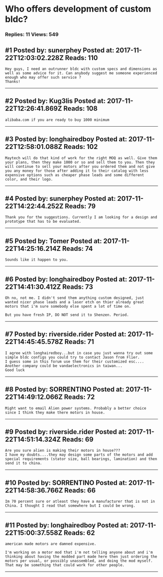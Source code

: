 # Who offers development of custom bldc?

### Replies: 11 Views: 549

## \#1 Posted by: sunerphey Posted at: 2017-11-22T12:03:02.228Z Reads: 110

```
Hey guys, I need an outrunner bldc with custom specs and dimensions as well as some advice for it. Can anybody suggest me someone experienced enough who may offer such service ?
Thanks!
```

---
## \#2 Posted by: Kug3lis Posted at: 2017-11-22T12:26:41.869Z Reads: 108

```
alibaba.com if you are ready to buy 1000 minimum
```

---
## \#3 Posted by: longhairedboy Posted at: 2017-11-22T12:58:01.088Z Reads: 102

```
Maytech will do that kind of work for the right MOQ as well. Give them your plans, then they make 1000 or so and sell them to you. Then they will continue to sell your motors after you ordered them and not give you any money for those after adding it to their catalog with less expensive options such as cheaper phase leads and some different color, and their logo.
```

---
## \#4 Posted by: sunerphey Posted at: 2017-11-22T14:22:44.252Z Reads: 79

```
Thank you for the suggestions. Currently I am looking for a design and prototype that has to be evaluated.
```

---
## \#5 Posted by: Tomer Posted at: 2017-11-22T14:25:16.214Z Reads: 74

```
Sounds like it happen to you.
```

---
## \#6 Posted by: longhairedboy Posted at: 2017-11-22T14:41:30.412Z Reads: 73

```
Oh no, not me. I didn't send them anything custom designed, just wanted nicer phase leads and a laser etch on thier already great motors that i'm sure somebody else spent a lot of time on. 

But you have fresh IP, DO NOT send it to Shenzen. Period.
```

---
## \#7 Posted by: riverside.rider Posted at: 2017-11-22T14:45:45.578Z Reads: 71

```
I agree with longhairedboy...but in case you just wanna try out some simple bldc configs you could try to contact Jason from Flier.
I guess some in this forum use them for their customized esc....
Another company could be vandaelectronics in taiwan...
Good luck
```

---
## \#8 Posted by: SORRENTINO Posted at: 2017-11-22T14:49:12.066Z Reads: 72

```
Might want to email Alien power systems. Probably a better choice since I think they make there motors in house.
```

---
## \#9 Posted by: riverside.rider Posted at: 2017-11-22T14:51:14.324Z Reads: 69

```
Are you sure alien is making their motors in house???
I have my doubts....they may design some parts of the motors and add special requirements (stator size, ball bearings, lamination) and then send it to china.
```

---
## \#10 Posted by: SORRENTINO Posted at: 2017-11-22T14:58:36.766Z Reads: 66

```
Im 70 percent sure or atleast they have a manufacturer that is not in China. I thought I read that somewhere but I could be wrong.
```

---
## \#11 Posted by: longhairedboy Posted at: 2017-11-22T15:00:37.558Z Reads: 62

```
american made motors are damned expensive. 

I'm working on a motor mod that i'm not telling anyone about and i'm thinking about having the modded part made here then just ordering the motors per usual, or possibly unassembled, and doing the mod myself. That may be something that could work for other people.
```

---
